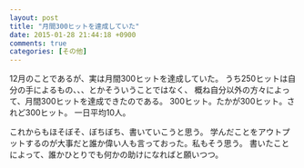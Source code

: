 ```yaml
---
layout: post
title: "月間300ヒットを達成していた"
date: 2015-01-28 21:44:18 +0900
comments: true
categories: [その他]
---
```


12月のことであるが、実は月間300ヒットを達成していた。
うち250ヒットは自分の手によるもの、、、とかそういうことではなく、
概ね自分以外の方々によって、月間300ヒットを達成できたのである。
300ヒット。たかが300ヒット。されど300ヒット。 一日平均10人。

これからもほそぼそ、ぼちぼち、書いていこうと思う。
学んだことをアウトプットするのが大事だと誰か偉い人も言っておった。私もそう思う。
書いたことによって、誰かひとりでも何かの助けになればと願いつつ。


